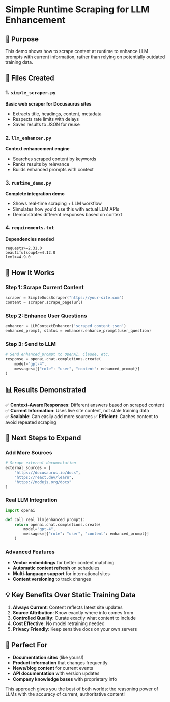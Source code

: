 # Simple Runtime Scraping for LLM Enhancement

## 🎯 Purpose
This demo shows how to scrape content at runtime to enhance LLM prompts with current information, rather than relying on potentially outdated training data.

## 📁 Files Created

### 1. `simple_scraper.py`
**Basic web scraper for Docusaurus sites**
- Extracts title, headings, content, metadata
- Respects rate limits with delays
- Saves results to JSON for reuse

### 2. `llm_enhancer.py` 
**Context enhancement engine**
- Searches scraped content by keywords
- Ranks results by relevance
- Builds enhanced prompts with context

### 3. `runtime_demo.py`
**Complete integration demo**
- Shows real-time scraping + LLM workflow
- Simulates how you'd use this with actual LLM APIs
- Demonstrates different responses based on context

### 4. `requirements.txt`
**Dependencies needed**
```
requests>=2.31.0
beautifulsoup4>=4.12.0
lxml>=4.9.0
```

## 🚀 How It Works

### Step 1: Scrape Current Content
```python
scraper = SimpleDocsScraper("https://your-site.com")
content = scraper.scrape_page(url)
```

### Step 2: Enhance User Questions
```python
enhancer = LLMContextEnhancer('scraped_content.json')
enhanced_prompt, status = enhancer.enhance_prompt(user_question)
```

### Step 3: Send to LLM
```python
# Send enhanced_prompt to OpenAI, Claude, etc.
response = openai.chat.completions.create(
    model="gpt-4",
    messages=[{"role": "user", "content": enhanced_prompt}]
)
```

## 📊 Results Demonstrated

✅ **Context-Aware Responses**: Different answers based on scraped content
✅ **Current Information**: Uses live site content, not stale training data  
✅ **Scalable**: Can easily add more sources
✅ **Efficient**: Caches content to avoid repeated scraping

## 🔄 Next Steps to Expand

### Add More Sources
```python
# Scrape external documentation
external_sources = [
    "https://docusaurus.io/docs",
    "https://react.dev/learn", 
    "https://nodejs.org/docs"
]
```

### Real LLM Integration
```python
import openai

def call_real_llm(enhanced_prompt):
    return openai.chat.completions.create(
        model="gpt-4",
        messages=[{"role": "user", "content": enhanced_prompt}]
    )
```

### Advanced Features
- **Vector embeddings** for better content matching
- **Automatic content refresh** on schedules
- **Multi-language support** for international sites
- **Content versioning** to track changes

## 💡 Key Benefits Over Static Training Data

1. **Always Current**: Content reflects latest site updates
2. **Source Attribution**: Know exactly where info comes from  
3. **Controlled Quality**: Curate exactly what content to include
4. **Cost Effective**: No model retraining needed
5. **Privacy Friendly**: Keep sensitive docs on your own servers

## 🎯 Perfect For

- **Documentation sites** (like yours!)
- **Product information** that changes frequently
- **News/blog content** for current events
- **API documentation** with version updates
- **Company knowledge bases** with proprietary info

This approach gives you the best of both worlds: the reasoning power of LLMs with the accuracy of current, authoritative content!
